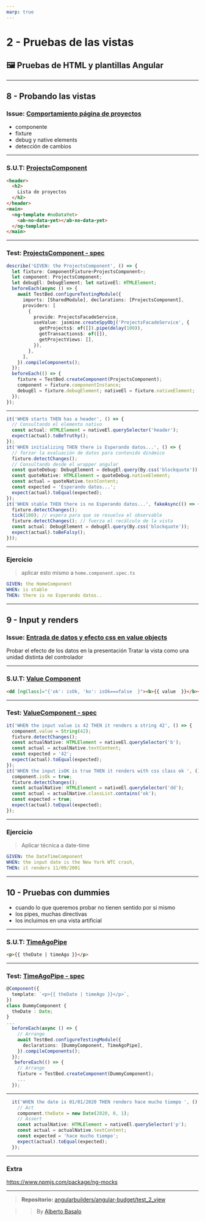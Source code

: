 ```yaml
---
marp: true
---
```


# 2 - Pruebas de las vistas

## 🖼 Pruebas de HTML y plantillas Angular

---

## 8 - Probando las vistas

### **Issue:** [Comportamiento página de proyectos ](https://github.com/angularbuilders/angular-budget/issues/61)

 * componente
 * fixture
 * debug y native elements
 * detección de cambios

---

###  **S.U.T:** [ProjectsComponent ](https://github.com/angularbuilders/angular-budget/blob/test_2_view/src/app/pages/projects/projects.component.html)

```html
<header>
  <h2>
    Lista de proyectos
  </h2>
</header>
<main>
  <ng-template #noDataYet>
    <ab-no-data-yet></ab-no-data-yet>
  </ng-template>
</main>
```

---

### **Test:** [ProjectsComponent - spec ](https://github.com/angularbuilders/angular-budget/blob/test_2_view/src/app/pages/projects/projects.component.spec.ts)

```typescript
describe('GIVEN: the ProjectsComponent', () => {
  let fixture: ComponentFixture<ProjectsComponent>;
  let component: ProjectsComponent;
  let debugEl: DebugElement; let nativeEl: HTMLElement;
  beforeEach(async () => {
    await TestBed.configureTestingModule({
      imports: [SharedModule], declarations: [ProjectsComponent],
      providers: [
        {
          provide: ProjectsFacadeService,
          useValue: jasmine.createSpyObj('ProjectsFacadeService', {
            getProjects$: of([]).pipe(delay(100)),
            getTransactions$: of([]),
            getProjectViews: [],
          }),
        },
      ],
    }).compileComponents();
  });
  beforeEach(() => {
    fixture = TestBed.createComponent(ProjectsComponent);
    component = fixture.componentInstance;
    debugEl = fixture.debugElement; nativeEl = fixture.nativeElement;
  });
});
```

---

```typescript
it('WHEN starts THEN has a header', () => {
  // Consultando el elemento nativo
  const actual: HTMLElement = nativeEl.querySelector('header');
  expect(actual).toBeTruthy();
});
it('WHEN initializing THEN there is Esperando datos...', () => {
  // forzar la evaluación de datos para contenido dinámico
  fixture.detectChanges();
  // Consultando desde el wrapper angular
  const quoteDebug: DebugElement = debugEl.query(By.css('blockquote'));
  const quoteNative: HTMLElement = quoteDebug.nativeElement;
  const actual = quoteNative.textContent;
  const expected = 'Esperando datos...';
  expect(actual).toEqual(expected);
});
it('WHEN stable THEN there is no Esperando datos...', fakeAsync(() => {
  fixture.detectChanges();
  tick(100); // espera para que se resuelva el observable
  fixture.detectChanges(); // fuerza el recálculo de la vista
  const actual: DebugElement = debugEl.query(By.css('blockquote'));
  expect(actual).toBeFalsy();
}));
```

---

### Ejercicio

> aplicar esto mismo a `home.component.spec.ts`

```yml
GIVEN: the HomeComponent
WHEN: is stable
THEN: there is no Esperando datos..
```

---

## 9 - Input y renders

### **Issue:** [Entrada de datos y efecto css en value objects ](https://github.com/angularbuilders/angular-budget/issues/62)

Probar el efecto de los datos en la presentación
Tratar la vista como una unidad distinta del controlador

---

###  **S.U.T:** [Value Component ](https://github.com/angularbuilders/angular-budget/blob/test_2_view/src/app/shared/atoms/value/value.component.html)

```html
<dd [ngClass]="{'ok': isOk, 'ko': isOk===false  }"><b>{{ value  }}</b></dd>
```

---

### **Test:** [ValueComponent - spec ](https://github.com/angularbuilders/angular-budget/blob/test_2_view/src/app/shared/atoms/value/value.component.spec.ts)

```typescript
it('WHEN the input value is 42 THEN it renders a string 42', () => {
  component.value = String(42);
  fixture.detectChanges();
  const actualNative: HTMLElement = nativeEl.querySelector('b');
  const actual = actualNative.textContent;
  const expected = '42';
  expect(actual).toEqual(expected);
});
it('WHEN the input isOK is true THEN it renders with css class ok ', () => {
  component.isOk = true;
  fixture.detectChanges();
  const actualNative: HTMLElement = nativeEl.querySelector('dd');
  const actual = actualNative.classList.contains('ok');
  const expected = true;
  expect(actual).toEqual(expected);
});
```

---

### Ejercicio

> Aplicar técnica a date-time

```yml
GIVEN: the DateTimeComponent
WHEN: the input date is the New York WTC crash,
THEN: it renders 11/09/2001
```

---

## 10 - Pruebas con dummies

- cuando lo que queremos probar no tienen sentido por si mismo
- los pipes, muchas directivas
- los incluimos en una vista artificial

---

###  **S.U.T:** [TimeAgoPipe ](https://github.com/angularbuilders/angular-budget/blob/test_2_view/src/app/shared/pipes/time-ago.pipe.ts)

```html
<p>{{ theDate | timeAgo }}</p>
```

---

### **Test:** [TimeAgoPipe - spec ](https://github.com/angularbuilders/angular-budget/blob/test_2_view/src/app/shared/pipes/time-ago.pipe.spec.ts)

```typescript
@Component({
  template: `<p>{{ theDate | timeAgo }}</p>`,
})
class DummyComponent {
  theDate : Date;
}
...
  beforeEach(async () => {
    // Arrange
    await TestBed.configureTestingModule({
      declarations: [DummyComponent, TimeAgoPipe],
    }).compileComponents();
  });
   beforeEach(() => {
    // Arrange
    fixture = TestBed.createComponent(DummyComponent);
    ...
  });
```
---

```typescript
  it('WHEN the date is 01/01/2020 THEN renders hace mucho tiempo ', () => {
    // Act
    component.theDate = new Date(2020, 0, 1);
    // Assert
    const actualNative: HTMLElement = nativeEl.querySelector('p');
    const actual = actualNative.textContent;
    const expected = 'hace mucho tiempo';
    expect(actual).toEqual(expected);
  });
```

---

### Extra
https://www.npmjs.com/package/ng-mocks

---

> **Repositorio:** [angularbuilders/angular-budget/test_2_view](https://github.com/angularbuilders/angular-budget/tree/test_2_view)

> > By [Alberto Basalo](https://twitter.com/albertobasalo)
